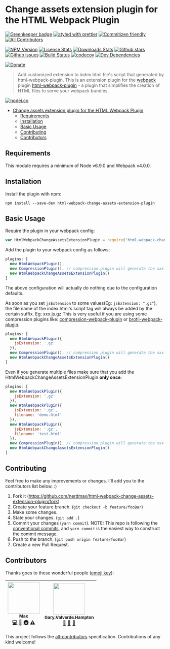 # Change assets extension plugin for the HTML Webpack Plugin

[![Greenkeeper badge](https://badges.greenkeeper.io/nerdmax/html-webpack-change-assets-extension-plugin.svg)](https://greenkeeper.io/)
[![styled with prettier](https://img.shields.io/badge/styled_with-prettier-ff69b4.svg)](https://github.com/prettier/prettier)
[![Commitizen friendly](https://img.shields.io/badge/commitizen-friendly-brightgreen.svg)](http://commitizen.github.io/cz-cli/)
[![All Contributors](https://img.shields.io/badge/all_contributors-2-orange.svg?style=flat-square)](#contributors)

[![NPM Version][npm-image]][npm-url]
[![License Stats][npm-license]][npm-url]
[![Downloads Stats][npm-downloads]][npm-url]
[![Github stars][github-stars]][github-url]
[![Github issues][github-issues]][github-issues-url]
[![Build Status](https://travis-ci.org/nerdmax/html-webpack-change-assets-extension-plugin.svg?branch=master)](https://travis-ci.org/nerdmax/html-webpack-change-assets-extension-plugin)
[![codecov](https://codecov.io/gh/nerdmax/html-webpack-change-assets-extension-plugin/branch/master/graph/badge.svg)](https://codecov.io/gh/nerdmax/html-webpack-change-assets-extension-plugin)
[![Dev Dependencies](https://david-dm.org/nerdmax/html-webpack-change-assets-extension-plugin.svg)](https://david-dm.org/nerdmax/html-webpack-change-assets-extension-plugin?type=dev)

[![Donate](https://img.shields.io/badge/donate-paypal-blue.svg)](https://paypal.me/nerdmax)

> Add customized extension to index.html file's script that generated by html-webpack-plugin.
> This is an extension plugin for the [webpack](http://webpack.github.io) plugin [html-webpack-plugin](https://github.com/ampedandwired/html-webpack-plugin) - a plugin that simplifies the creation of HTML files to serve your webpack bundles.

[![nodei.co][npm-io]][npm-url]

* [Change assets extension plugin for the HTML Webpack Plugin](#change-assets-extension-plugin-for-the-html-webpack-plugin)
  * [Requirements](#requirements)
  * [Installation](#installation)
  * [Basic Usage](#basic-usage)
  * [Contributing](#contributing)
  * [Contributors](#contributors)

## Requirements

This module requires a minimum of Node v6.9.0 and Webpack v4.0.0.

## Installation

Install the plugin with npm:

```shell
npm install --save-dev html-webpack-change-assets-extension-plugin
```

## Basic Usage

Require the plugin in your webpack config:

```javascript
var HtmlWebpackChangeAssetsExtensionPlugin = require('html-webpack-change-assets-extension-plugin')
```

Add the plugin to your webpack config as follows:

```javascript
plugins: [
  new HtmlWebpackPlugin(),
  new CompressionPlugin(), // compression plugin will generate the xxx.js.gz file
  new HtmlWebpackChangeAssetsExtensionPlugin()
]
```

The above configuration will actually do nothing due to the configuration defaults.

As soon as you set `jsExtension` to some values(Eg: `jsExtension: ".gz"`), the file name of the index.html's script tag will always be added by the certain suffix. Eg: xxx.js.gz This is very useful if you are using some compression plugins like: [compression-webpack-plugin](https://github.com/webpack-contrib/compression-webpack-plugin) or [brotli-webpack-plugin](https://github.com/mynameiswhm/brotli-webpack-plugin).

```javascript
plugins: [
  new HtmlWebpackPlugin({
    jsExtension: '.gz'
  }),
  new CompressionPlugin(), // compression plugin will generate the xxx.js.gz file
  new HtmlWebpackChangeAssetsExtensionPlugin()
]
```

Even if you generate multiple files make sure that you add the HtmlWebpackChangeAssetsExtensionPlugin **only once**:

```javascript
plugins: [
  new HtmlWebpackPlugin({
    jsExtension: '.gz'
  }),
  new HtmlWebpackPlugin({
    jsExtension: '.gz',
    filename: 'demo.html'
  }),
  new HtmlWebpackPlugin({
    jsExtension: '.gz',
    filename: 'test.html'
  }),
  new CompressionPlugin(), // compression plugin will generate the xxx.js.gz file
  new HtmlWebpackChangeAssetsExtensionPlugin()
]
```

## Contributing

Feel free to make any improvements or changes. I'll add you to the contributors list below. :)

1. Fork it (<https://github.com/nerdmax/html-webpack-change-assets-extension-plugin/fork>)
2. Create your feature branch. (`git checkout -b feature/fooBar`)
3. Make some changes.
4. State your changes. (`git add .`)
5. Commit your changes (`yarn commit`). NOTE: This repo is following the [conventional commits](https://www.conventionalcommits.org/), and `yarn commit` is the easiest way to construct the commit message.
6. Push to the branch. (`git push origin feature/fooBar`)
7. Create a new Pull Request.

<!-- Markdown link & img dfn's -->

[npm-image]: https://img.shields.io/npm/v/html-webpack-change-assets-extension-plugin.svg?style=flat-square
[npm-url]: https://www.npmjs.com/package/html-webpack-change-assets-extension-plugin
[npm-license]: https://img.shields.io/npm/l/html-webpack-change-assets-extension-plugin.svg
[npm-downloads]: https://img.shields.io/npm/dm/html-webpack-change-assets-extension-plugin.svg?style=flat-square
[github-url]: https://github.com/nerdmax/html-webpack-change-assets-extension-plugin
[github-issues]: https://img.shields.io/github/issues/nerdmax/html-webpack-change-assets-extension-plugin.svg
[github-issues-url]: https://github.com/nerdmax/html-webpack-change-assets-extension-plugin/issues
[github-stars]: https://img.shields.io/github/stars/nerdmax/html-webpack-change-assets-extension-plugin.svg
[travis-image]: https://img.shields.io/travis/dbader/node-html-webpack-change-assets-extension-plugin/master.svg?style=flat-square
[travis-url]: https://travis-ci.org/dbader/node-html-webpack-change-assets-extension-plugin
[npm-io]: https://nodei.co/npm/html-webpack-change-assets-extension-plugin.png?downloads=true&downloadRank=true&stars=true
[wiki]: https://github.com/nerdmax/html-webpack-change-assets-extension-plugin/wiki

## Contributors

Thanks goes to these wonderful people ([emoji key](https://github.com/kentcdodds/all-contributors#emoji-key)):

<!-- ALL-CONTRIBUTORS-LIST:START - Do not remove or modify this section -->
<!-- prettier-ignore -->
| [<img src="https://avatars3.githubusercontent.com/u/18550349?v=4" width="100px;"/><br /><sub><b>Max</b></sub>](https://github.com/nerdmax)<br />[💻](https://github.com/nerdmax/html-webpack-change-assets-extension-plugin/commits?author=nerdmax "Code") [📖](https://github.com/nerdmax/html-webpack-change-assets-extension-plugin/commits?author=nerdmax "Documentation") [🚇](#infra-nerdmax "Infrastructure (Hosting, Build-Tools, etc)") [⚠️](https://github.com/nerdmax/html-webpack-change-assets-extension-plugin/commits?author=nerdmax "Tests") | [<img src="https://avatars1.githubusercontent.com/u/21265830?v=4" width="100px;"/><br /><sub><b>Gary Valverde Hampton</b></sub>](https://github.com/garyvh2)<br />[🐛](https://github.com/nerdmax/html-webpack-change-assets-extension-plugin/issues?q=author%3Agaryvh2 "Bug reports") [🤔](#ideas-garyvh2 "Ideas, Planning, & Feedback") [💬](#question-garyvh2 "Answering Questions") |
| :----------------------------------------------------------------------------------------------------------------------------------------------------------------------------------------------------------------------------------------------------------------------------------------------------------------------------------------------------------------------------------------------------------------------------------------------------------------------------------------------------------------------------------------------------------: | :-------------------------------------------------------------------------------------------------------------------------------------------------------------------------------------------------------------------------------------------------------------------------------------------------------------------------------------------------------------------------------------: |

<!-- ALL-CONTRIBUTORS-LIST:END -->

This project follows the [all-contributors](https://github.com/kentcdodds/all-contributors) specification. Contributions of any kind welcome!
